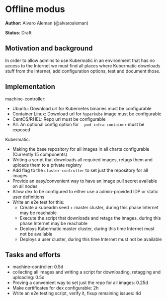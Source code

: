 # Offline modus

**Author:** Alvaro Aleman (@alvaroaleman)

**Status**: Draft

## Motivation and background

In order to allow admins to use Kubermatic in an environment that has no access to the Internet we must
find all places where Kubermatic downloads stuff from the Internet, add configuration options, test and document
those.

## Implementation

machine-controller:

* Ubuntu: Download url for Kubernetes binaries must be configurable
* Container Linux: Download url for `hyperkube` image must be configurable
* CentOS/RHEL: Repo url must be configurable
* All: An optional config option for `--pod-infra-container` must be exposed

Kubermatic:

* Making the base repository for all images in all charts configurable (Currently 15 components)
* Writing a script that downloads all required images, retags them and uploads them to a private registry
* Add flag to the `cluster-controller` to set just the repository for all images
* Provide an easy/convenient way to have an image pull secret available on all nodes
* Allow dex to be configured to either use a admin-provided IDP or static user definitions
* Write an e2e test for this:
    * Create a kubeadm seed + master cluster, during this phase Internet may be reachable
    * Execute the script that downloads and retags the images, during this phase Internet may be reachable
    * Deploys Kubermatic master cluster, during this time Internet must not be available
    * Deploys a user cluster, during this time Internet must not be available

## Tasks and efforts

* machine-controller: 0.5d
* collecting all images and writing a script for downloading, retagging and uploading: 0.5d
* Proving a convenient way to set just the repo for all images: 0.25d
* Make certificates for dex configurable: 2h
* Write an e2e testing script, verify it, fixup remaining issues: 4d

